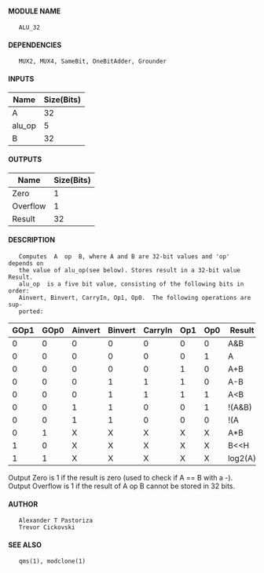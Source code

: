 #### MODULE NAME
       ALU_32

#### DEPENDENCIES
       MUX2, MUX4, SameBit, OneBitAdder, Grounder

#### INPUTS

Name | Size(Bits)
---------|---------
A    |     32     
alu_op |     5    
B    |     32     

#### OUTPUTS

Name | Size(Bits)
---------|---------
Zero	|	1
Overflow	|	1
Result |     32     

#### DESCRIPTION
       Computes  A  op  B, where A and B are 32-bit values and 'op' depends on
       the value of alu_op(see below). Stores result in a 32-bit value Result.
       alu_op  is a five bit value, consisting of the following bits in order:
       Ainvert, Binvert, CarryIn, Op1, Op0.  The following operations are sup-
       ported:

 GOp1 |   GOp0  | Ainvert | Binvert | CarryIn | Op1 | Op0 |  Result  
------|---------|---------|---------|---------|-----|-----|---------
  0   |    0    |    0    |    0    |    0    |  0  |  0  |   A&B
  0   |    0    |    0    |    0    |    0    |  0  |  1  |   A|B
  0   |    0    |    0    |    0    |    0    |  1  |  0  |   A+B
  0   |    0    |    0    |    1    |    1    |  1  |  0  |   A-B
  0   |    0    |    0    |    1    |    1    |  1  |  1  |   A<B
  0   |    0    |    1    |    1    |    0    |  0  |  1  |   !(A&B)
  0   |    0    |    1    |    1    |    0    |  0  |  0  |   !(A|B)
  0   |    1    |    X    |    X    |    X    |  X  |  X  |   A*B
  1   |    0    |    X    |    X    |    X    |  X  |  X  |   B<<H
  1   |    1    |    X    |    X    |    X    |  X  |  X  |   log2(A)

Output Zero is 1 if the result is zero (used to check if A == B with a -).
Output Overflow is 1 if the result of A op B cannot be stored in 32 bits.

#### AUTHOR
       Alexander T Pastoriza
       Trevor Cickovski

#### SEE ALSO
       qms(1), modclone(1)
